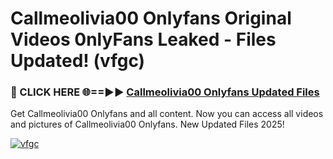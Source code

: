 # Callmeolivia00 Onlyfans Original Videos 0nlyFans Leaked - Files Updated! (vfgc)

<h3>🔴 CLICK HERE 🌐==►► <a href="https://tinyurl.com/ms9xzufz" rel="nofollow">Callmeolivia00 Onlyfans Updated Files</a></h3>

Get Callmeolivia00 Onlyfans and all content. Now you can access all videos and pictures of Callmeolivia00 Onlyfans. New Updated Files 2025!

[![vfgc](https://i.imgur.com/PQ7UWWw.gif)](https://tinyurl.com/ms9xzufz)
